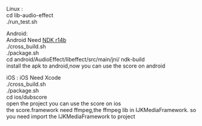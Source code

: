 

Linux  :  
    cd lib-audio-effect  
    ./run_test.sh

Android:  
    Android Need [NDK r14b](https://dl.google.com/android/repository/android-ndk-r14b-linux-x86_64.zip)  
    ./cross_build.sh  
    ./package.sh  
    cd android/AudioEffect/libeffect/src/main/jni/
    ndk-build  
    install the apk to android,now you can use the score on android  

iOS   :
    iOS Need Xcode  
    ./cross_build.sh  
    ./package.sh  
    cd ios/dubscore  
    open the project you can use the score on ios  
    the score.framework need ffmpeg,the ffmpeg lib in IJKMediaFramework. so you need import the IJKMediaFramework to project  
